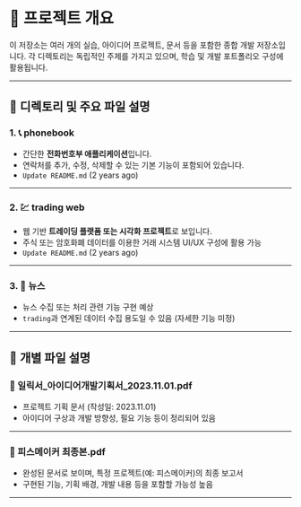 # 📁 프로젝트 개요

이 저장소는 여러 개의 실습, 아이디어 프로젝트, 문서 등을 포함한 종합 개발 저장소입니다. 각 디렉토리는 독립적인 주제를 가지고 있으며, 학습 및 개발 포트폴리오 구성에 활용됩니다.

---

## 📂 디렉토리 및 주요 파일 설명

### 1. 📞 phonebook
- 간단한 **전화번호부 애플리케이션**입니다.
- 연락처를 추가, 수정, 삭제할 수 있는 기본 기능이 포함되어 있습니다.
- `Update README.md` (2 years ago)

---

### 2. 💹 trading web
- 웹 기반 **트레이딩 플랫폼 또는 시각화 프로젝트**로 보입니다.
- 주식 또는 암호화폐 데이터를 이용한 거래 시스템 UI/UX 구성에 활용 가능
- `Update README.md` (2 years ago)

---

### 3. 📰 뉴스
- 뉴스 수집 또는 처리 관련 기능 구현 예상
- `trading`과 연계된 데이터 수집 용도일 수 있음 (자세한 기능 미정)

---

## 📄 개별 파일 설명

### 📌 일릭서_아이디어개발기획서_2023.11.01.pdf
- 프로젝트 기획 문서 (작성일: 2023.11.01)
- 아이디어 구상과 개발 방향성, 필요 기능 등이 정리되어 있음

---

### 📌 피스메이커 최종본.pdf
- 완성된 문서로 보이며, 특정 프로젝트(예: 피스메이커)의 최종 보고서
- 구현된 기능, 기획 배경, 개발 내용 등을 포함할 가능성 높음

---
